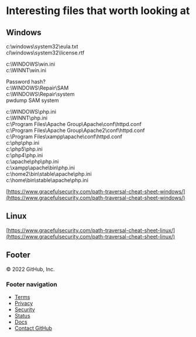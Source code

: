 # Interesting files that worth looking at

## [](https://github.com/russweir/OSCP-cheatsheet/blob/master/Interesting%20files.md#windows)Windows

c:\windows\system32\eula.txt  
cl\windows\system32\license.rtf

c:\WINDOWS\win.ini  
c:\WINNT\win.ini

Password hash?  
c:\WINDOWS\Repair\SAM  
c:\WINDOWS\Repair\system  
pwdump SAM system

c:\WINDOWS\php.ini  
c:\WINNT\php.ini  
c:\Program Files\Apache Group\Apache\conf\httpd.conf  
c:\Program Files\Apache Group\Apache2\conf\httpd.conf  
c:\Program Files\xampp\apache\conf\httpd.conf  
c:\php\php.ini  
c:\php5\php.ini  
c:\php4\php.ini  
c:\apache\php\php.ini  
c:\xampp\apache\bin\php.ini  
c:\home2\bin\stable\apache\php.ini  
c:\home\bin\stable\apache\php.ini

[https://www.gracefulsecurity.com/path-traversal-cheat-sheet-windows/](https://www.gracefulsecurity.com/path-traversal-cheat-sheet-windows/)

## [](https://github.com/russweir/OSCP-cheatsheet/blob/master/Interesting%20files.md#linux)Linux

[https://www.gracefulsecurity.com/path-traversal-cheat-sheet-linux/](https://www.gracefulsecurity.com/path-traversal-cheat-sheet-linux/)

## Footer

[](https://github.com/ "GitHub")© 2022 GitHub, Inc.

### Footer navigation

-   [Terms](https://docs.github.com/en/github/site-policy/github-terms-of-service)
-   [Privacy](https://docs.github.com/en/github/site-policy/github-privacy-statement)
-   [Security](https://github.com/security)
-   [Status](https://www.githubstatus.com/)
-   [Docs](https://docs.github.com/)
-   [Contact GitHub](https://support.github.com/?tags=dotcom-footer)
